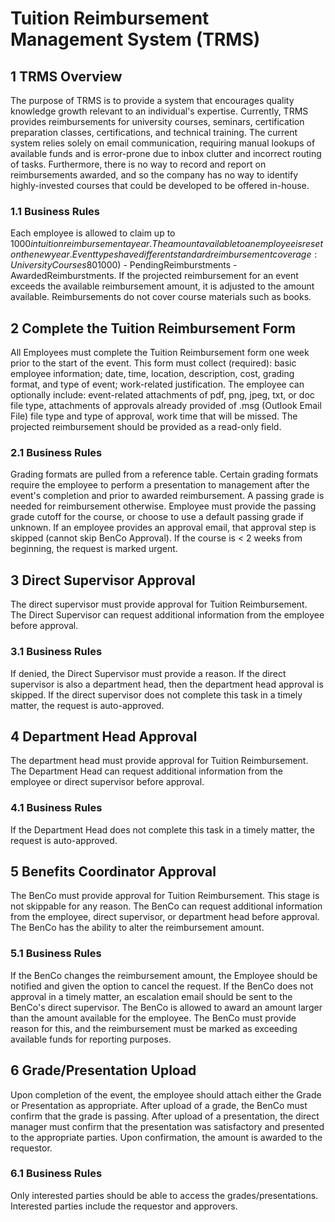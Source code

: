 # Tuition Reimbursement Management System (TRMS)

## 1 TRMS Overview

The purpose of TRMS is to provide a system that encourages quality knowledge growth relevant to an individual's expertise. Currently, TRMS provides reimbursements for university courses, seminars, certification preparation classes, certifications, and technical training. The current system relies solely on email communication, requiring manual lookups of available funds and is error-prone due to inbox clutter and incorrect routing of tasks. Furthermore, there is no way to record and report on reimbursements awarded, and so the company has no way to identify highly-invested courses that could be developed to be offered in-house.

### 1.1 Business Rules

Each employee is allowed to claim up to $1000 in tuition reimbursement a year. The amount available to an employee is reset on the new year. Event types have different standard reimbursement coverage: University Courses 80%, Seminars 60%, Certification Preparation Classes 75%, Certification 100%, Technical Training 90%, Other 30%. After a BenCo has approved a reimbursement, the reimbursement is pending until a passing grade or presentation over the event is provided. The monetary amount available for an employee to reimburse is defined by the following equation: AvailableReimburstment = TotalReimburstment ($1000) - PendingReimburstments - AwardedReimburstments. If the projected reimbursement for an event exceeds the available reimbursement amount, it is adjusted to the amount available. Reimbursements do not cover course materials such as books.

## 2 Complete the Tuition Reimbursement Form

All Employees must complete the Tuition Reimbursement form one week prior to the start of the event. This form must collect (required): basic employee information; date, time, location, description, cost, grading format, and type of event; work-related justification. The employee can optionally include: event-related attachments of pdf, png, jpeg, txt, or doc file type, attachments of approvals already provided of .msg (Outlook Email File) file type and type of approval, work time that will be missed. The projected reimbursement should be provided as a read-only field.

### 2.1 Business Rules

Grading formats are pulled from a reference table. Certain grading formats require the employee to perform a presentation to management after the event's completion and prior to awarded reimbursement. A passing grade is needed for reimbursement otherwise. Employee must provide the passing grade cutoff for the course, or choose to use a default passing grade if unknown. If an employee provides an approval email, that approval step is skipped (cannot skip BenCo Approval). If the course is < 2 weeks from beginning, the request is marked urgent.

## 3 Direct Supervisor Approval

The direct supervisor must provide approval for Tuition Reimbursement. The Direct Supervisor can request additional information from the employee before approval.

### 3.1 Business Rules

If denied, the Direct Supervisor must provide a reason. If the direct supervisor is also a department head, then the department head approval is skipped. If the direct supervisor does not complete this task in a timely matter, the request is auto-approved.

## 4 Department Head Approval

The department head must provide approval for Tuition Reimbursement. The Department Head can request additional information from the employee or direct supervisor before approval.

### 4.1 Business Rules

If the Department Head does not complete this task in a timely matter, the request is auto-approved.

## 5 Benefits Coordinator Approval

The BenCo must provide approval for Tuition Reimbursement. This stage is not skippable for any reason. The BenCo can request additional information from the employee, direct supervisor, or department head before approval. The BenCo has the ability to alter the reimbursement amount.

### 5.1 Business Rules

If the BenCo changes the reimbursement amount, the Employee should be notified and given the option to cancel the request. If the BenCo does not approval in a timely matter, an escalation email should be sent to the BenCo's direct supervisor. The BenCo is allowed to award an amount larger than the amount available for the employee. The BenCo must provide reason for this, and the reimbursement must be marked as exceeding available funds for reporting purposes.

## 6 Grade/Presentation Upload

Upon completion of the event, the employee should attach either the Grade or Presentation as appropriate. After upload of a grade, the BenCo must confirm that the grade is passing. After upload of a presentation, the direct manager must confirm that the presentation was satisfactory and presented to the appropriate parties. Upon confirmation, the amount is awarded to the requestor.

### 6.1 Business Rules

Only interested parties should be able to access the grades/presentations. Interested parties include the requestor and approvers.